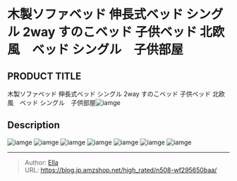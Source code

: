 # 木製ソファベッド 伸長式ベッド シングル 2way すのこベッド 子供ベッド 北欧風　ベッド シングル　子供部屋


## PRODUCT TITLE 

木製ソファベッド 伸長式ベッド シングル 2way すのこベッド 子供ベッド 北欧風　ベッド シングル　子供部屋![iamge](https://b2bfiles1.gigab2b.cn/image/wkseller/304/20221019_32a7568c62ab4b9d5e6669f5e66ed3b9.jpg)

## Description











![iamge](https://b2bfiles1.gigab2b.cn/image/wkseller/304/20221019_ddff52abe2b0ddf1350327f536ea0075.jpg)
![iamge](https://b2bfiles1.gigab2b.cn/image/wkseller/304/20221019_bfc5092ac32dd9aaa599d41f3fe60e8c.jpg)
![iamge](https://b2bfiles1.gigab2b.cn/image/wkseller/304/20221019_9fab74bdacf74056528a275da8f28370.jpg)
![iamge](https://b2bfiles1.gigab2b.cn/image/wkseller/304/20221019_258d3ffcec08e5382a20e20a21d5f606.jpg)
![iamge](https://b2bfiles1.gigab2b.cn/image/wkseller/304/20221011_b57307d7a56d8eff6d40ff142d0decca.jpg)
![iamge](nan)
![iamge](nan)


---

> Author: [Ella](https://blog.jp.amzshop.net/)  
> URL: https://blog.jp.amzshop.net/high_rated/n508-wf295650baa/  

